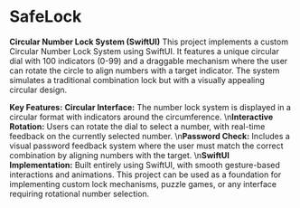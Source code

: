 # SafeLock
**Circular Number Lock System (SwiftUI)**
This project implements a custom Circular Number Lock System using SwiftUI. It features a unique circular dial with 100 indicators (0-99) and a draggable mechanism where the user can rotate the circle to align numbers with a target indicator. The system simulates a traditional combination lock but with a visually appealing circular design.

**Key Features:**
**Circular Interface:** The number lock system is displayed in a circular format with indicators around the circumference.
\n**Interactive Rotation:** Users can rotate the dial to select a number, with real-time feedback on the currently selected number.
\n**Password Check:** Includes a visual password feedback system where the user must match the correct combination by aligning numbers with the target.
\n**SwiftUI Implementation:** Built entirely using SwiftUI, with smooth gesture-based interactions and animations.
This project can be used as a foundation for implementing custom lock mechanisms, puzzle games, or any interface requiring rotational number selection.
